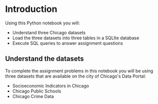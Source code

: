 # Introduction
Using this Python notebook you will:

- Understand three Chicago datasets
- Load the three datasets into three tables in a SQLIte database
- Execute SQL queries to answer assignment questions

## Understand the datasets
To complete the assignment problems in this notebook you will be using three datasets that are available on the city of Chicago's Data Portal:

- Socioeconomic Indicators in Chicago
- Chicago Public Schools
- Chicago Crime Data

